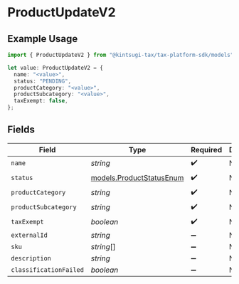 # ProductUpdateV2

## Example Usage

```typescript
import { ProductUpdateV2 } from "@kintsugi-tax/tax-platform-sdk/models";

let value: ProductUpdateV2 = {
  name: "<value>",
  status: "PENDING",
  productCategory: "<value>",
  productSubcategory: "<value>",
  taxExempt: false,
};
```

## Fields

| Field                                                      | Type                                                       | Required                                                   | Description                                                |
| ---------------------------------------------------------- | ---------------------------------------------------------- | ---------------------------------------------------------- | ---------------------------------------------------------- |
| `name`                                                     | *string*                                                   | :heavy_check_mark:                                         | N/A                                                        |
| `status`                                                   | [models.ProductStatusEnum](../models/productstatusenum.md) | :heavy_check_mark:                                         | N/A                                                        |
| `productCategory`                                          | *string*                                                   | :heavy_check_mark:                                         | N/A                                                        |
| `productSubcategory`                                       | *string*                                                   | :heavy_check_mark:                                         | N/A                                                        |
| `taxExempt`                                                | *boolean*                                                  | :heavy_check_mark:                                         | N/A                                                        |
| `externalId`                                               | *string*                                                   | :heavy_minus_sign:                                         | N/A                                                        |
| `sku`                                                      | *string*[]                                                 | :heavy_minus_sign:                                         | N/A                                                        |
| `description`                                              | *string*                                                   | :heavy_minus_sign:                                         | N/A                                                        |
| `classificationFailed`                                     | *boolean*                                                  | :heavy_minus_sign:                                         | N/A                                                        |